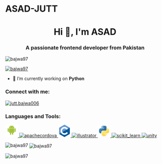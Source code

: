 # ASAD-JUTT
<h1 align="center">Hi 👋, I'm ASAD</h1>
<h3 align="center">A passionate frontend developer from Pakistan</h3>

<p align="left"> <img src="https://komarev.com/ghpvc/?username=bajwa97&label=Profile%20views&color=0e75b6&style=flat" alt="bajwa97" /> </p>

<p align="left"> <a href="https://github.com/ryo-ma/github-profile-trophy"><img src="https://github-profile-trophy.vercel.app/?username=bajwa97" alt="bajwa97" /></a> </p>

- 🔭 I’m currently working on **Python**

<h3 align="left">Connect with me:</h3>
<p align="left">
<a href="https://fb.com/jutt.bajwa006" target="blank"><img align="center" src="https://raw.githubusercontent.com/rahuldkjain/github-profile-readme-generator/master/src/images/icons/Social/facebook.svg" alt="jutt.bajwa006" height="30" width="40" /></a>
</p>

<h3 align="left">Languages and Tools:</h3>
<p align="left"> <a href="https://developer.android.com" target="_blank" rel="noreferrer"> <img src="https://raw.githubusercontent.com/devicons/devicon/master/icons/android/android-original-wordmark.svg" alt="android" width="40" height="40"/> </a> <a href="https://cordova.apache.org/" target="_blank" rel="noreferrer"> <img src="https://www.vectorlogo.zone/logos/apache_cordova/apache_cordova-icon.svg" alt="apachecordova" width="40" height="40"/> </a> <a href="https://www.cprogramming.com/" target="_blank" rel="noreferrer"> <img src="https://raw.githubusercontent.com/devicons/devicon/master/icons/c/c-original.svg" alt="c" width="40" height="40"/> </a> <a href="https://www.adobe.com/in/products/illustrator.html" target="_blank" rel="noreferrer"> <img src="https://www.vectorlogo.zone/logos/adobe_illustrator/adobe_illustrator-icon.svg" alt="illustrator" width="40" height="40"/> </a> <a href="https://www.python.org" target="_blank" rel="noreferrer"> <img src="https://raw.githubusercontent.com/devicons/devicon/master/icons/python/python-original.svg" alt="python" width="40" height="40"/> </a> <a href="https://scikit-learn.org/" target="_blank" rel="noreferrer"> <img src="https://upload.wikimedia.org/wikipedia/commons/0/05/Scikit_learn_logo_small.svg" alt="scikit_learn" width="40" height="40"/> </a> <a href="https://unity.com/" target="_blank" rel="noreferrer"> <img src="https://www.vectorlogo.zone/logos/unity3d/unity3d-icon.svg" alt="unity" width="40" height="40"/> </a> </p>

<p><img align="left" src="https://github-readme-stats.vercel.app/api/top-langs?username=bajwa97&show_icons=true&locale=en&layout=compact" alt="bajwa97" /></p>

<p>&nbsp;<img align="center" src="https://github-readme-stats.vercel.app/api?username=bajwa97&show_icons=true&locale=en" alt="bajwa97" /></p>

<p><img align="center" src="https://github-readme-streak-stats.herokuapp.com/?user=bajwa97&" alt="bajwa97" /></p>
